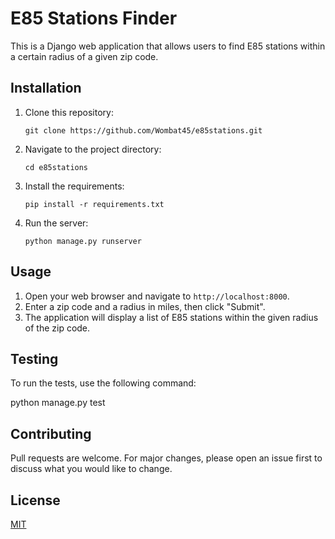 # E85 Stations Finder

This is a Django web application that allows users to find E85 stations within a certain radius of a given zip code.

## Installation

1. Clone this repository:
    ```
    git clone https://github.com/Wombat45/e85stations.git
    ```
2. Navigate to the project directory:
    ```
    cd e85stations
    ```
3. Install the requirements:
    ```
    pip install -r requirements.txt
    ```
4. Run the server:
    ```
    python manage.py runserver
    ```

## Usage

1. Open your web browser and navigate to `http://localhost:8000`.
2. Enter a zip code and a radius in miles, then click "Submit".
3. The application will display a list of E85 stations within the given radius of the zip code.

## Testing

To run the tests, use the following command:

python manage.py test

## Contributing 

Pull requests are welcome. For major changes, please open an issue first to discuss what you would like to change.

## License

[MIT](https://choosealicense.com/licenses/mit/)